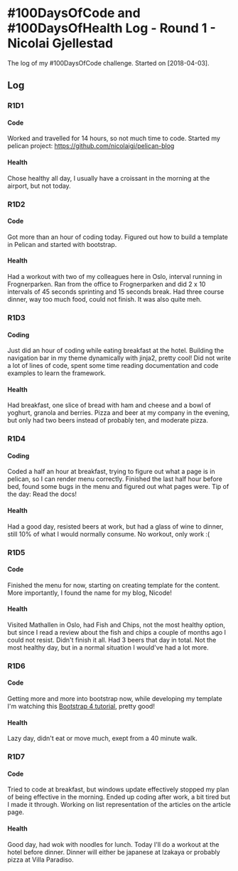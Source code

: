 # #100DaysOfCode and #100DaysOfHealth Log - Round 1 - Nicolai Gjellestad

The log of my #100DaysOfCode challenge. Started on [2018-04-03].

## Log

### R1D1 
#### Code
Worked and travelled for 14 hours, so not much time to code. Started my pelican project: https://github.com/nicolaigj/pelican-blog

#### Health
Chose healthy all day, I usually have a croissant in the morning at the airport, but not today. 

### R1D2
#### Code
Got more than an hour of coding today. Figured out how to build a template in Pelican and started with bootstrap. 

#### Health
Had a workout with two of my colleagues here in Oslo, interval running in Frognerparken. Ran from the office to Frognerparken and did 2 x 10 intervals of 45 seconds sprinting and 15 seconds break. Had three course dinner, way too much food, could not finish. It was also quite meh. 

### R1D3
#### Coding
Just did an hour of coding while eating breakfast at the hotel. Building the navigation bar in my theme dynamically with jinja2, pretty cool! Did not write a lot of lines of code, spent some time reading documentation and code examples to learn the framework. 

#### Health
Had breakfast, one slice of bread with ham and cheese and a bowl of yoghurt, granola and berries. Pizza and beer at my company in the evening, but only had two beers instead of probably ten, and moderate pizza. 

### R1D4
#### Coding
Coded a half an hour at breakfast, trying to figure out what a page is in pelican, so I can render menu correctly. Finished the last half hour before bed, found some bugs in the menu and figured out what pages were. Tip of the day: Read the docs!

#### Health
Had a good day, resisted beers at work, but had a glass of wine to dinner, still 10% of what I would normally consume. No workout, only work :(

### R1D5
#### Code
Finished the menu for now, starting on creating template for the content. More importantly, I found the name for my blog, Nicode!

#### Health
Visited Mathallen in Oslo, had Fish and Chips, not the most healthy option, but since I read a review about the fish and chips a couple of months ago I could not resist. Didn't finish it all. Had 3 beers that day in total. Not the most healthy day, but in a normal situation I would've had a lot more.

### R1D6
#### Code
Getting more and more into bootstrap now, while developing my template I'm watching this [Bootstrap 4 tutorial](https://www.youtube.com/watch?v=hnCmSXCZEpU), pretty good!

#### Health
Lazy day, didn't eat or move much, exept from a 40 minute walk. 

### R1D7
#### Code
Tried to code at breakfast, but windows update effectively stopped my plan of being effective in the morning. Ended up coding after work, a bit tired but I made it through. Working on list representation of the articles on the article page. 

#### Health
Good day, had wok with noodles for lunch. Today I'll do a workout at the hotel before dinner. Dinner will either be japanese at Izakaya or probably pizza at Villa Paradiso. 